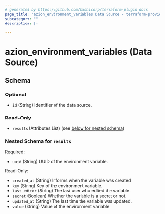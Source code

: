 ```yaml
---
# generated by https://github.com/hashicorp/terraform-plugin-docs
page_title: "azion_environment_variables Data Source - terraform-provider-azion"
subcategory: ""
description: |-
  
---
```


# azion_environment_variables (Data Source)





<!-- schema generated by tfplugindocs -->
## Schema

### Optional

- `id` (String) Identifier of the data source.

### Read-Only

- `results` (Attributes List) (see [below for nested schema](#nestedatt--results))

<a id="nestedatt--results"></a>
### Nested Schema for `results`

Required:

- `uuid` (String) UUID of the environment variable.

Read-Only:

- `created_at` (String) Informs when the variable was created
- `key` (String) Key of the environment variable.
- `last_editor` (String) The last user who edited the variable.
- `secret` (Boolean) Whether the variable is a secret or not.
- `updated_at` (String) The last time the variable was updated.
- `value` (String) Value of the environment variable.


